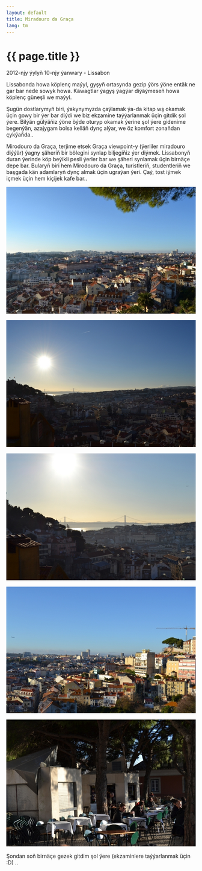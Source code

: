 ```yaml
---
layout: default
title: Miradouro da Graça
lang: tm
---
```


{{ page.title }}
================

<p class="meta">2012-njy ýylyň 10-njy ýanwary - Lissabon</p>

Lissabonda howa köplenç maýyl, gyşyň ortasynda gezip ýörs ýöne entäk 
ne gar bar nede sowyk howa. Käwagtlar ýagyş ýagýar diýäýmeseň howa köplenç 
güneşli we maýyl.

Şugün dostlarymyň biri, ýakynymyzda çaýlamak ýa-da kitap wş okamak üçin 
gowy bir ýer bar diýdi we biz ekzamine taýýarlanmak üçin gitdik şol ýere.
Bilýän gülýäňiz ýöne öýde oturyp okamak ýerine şol ýere gidenime begenýän, 
azajygam bolsa kelläň dynç alýar, we öz komfort zonaňdan çykýaňda..

Mirodouro da Graça, terjime etsek Graça viewpoint-y (ýerliler miradouro diýýär) 
ýagny şäheriň bir bölegini synlap biljegiňiz ýer diýmek. Lissabonyň
duran ýerinde köp beýikli pesli ýerler bar we şäheri synlamak üçin birnäçe 
depe bar. Bularyň biri hem Mirodouro da Graça, turistleriň, studentleriň 
we başgada kän adamlaryň dynç almak üçin ugraýan ýeri. Çaý, tost iýmek içmek 
üçin hem kiçijek kafe bar..

![1-nji surat](/files/graca/01.JPG)

![2-nji surat](/files/graca/02.JPG)

![3-nji surat](/files/graca/03.JPG)

![4-nji surat](/files/graca/04.JPG)

![5-nji surat](/files/graca/05.JPG)

Şondan soň birnäçe gezek gitdim şol ýere (ekzaminlere taýýarlanmak üçin :D) .. 
